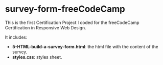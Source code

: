 # survey-form-freeCodeCamp

This is the first Certification Project I coded for the freeCodeCamp Certification in Responsive Web Design. 

It includes:
- **5-HTML-build-a-survey-form.html**: the html file with the content of the survey.
- **styles.css**: styles sheet.
